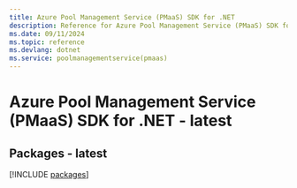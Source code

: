 ```yaml
---
title: Azure Pool Management Service (PMaaS) SDK for .NET
description: Reference for Azure Pool Management Service (PMaaS) SDK for .NET
ms.date: 09/11/2024
ms.topic: reference
ms.devlang: dotnet
ms.service: poolmanagementservice(pmaas)
---
```

# Azure Pool Management Service (PMaaS) SDK for .NET - latest
## Packages - latest
[!INCLUDE [packages](pool-management-service-(pmaas)-index.md)]